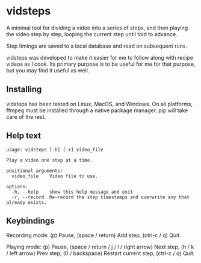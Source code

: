 # vidsteps

A minimal tool for dividing a video into a series of steps, and then playing the video step by step, looping the current step until told to advance.

Step timings are saved to a local database and read on subsequent runs.

vidsteps was developed to make it easier for me to follow along with recipe videos as I cook. Its primary purpose is to be useful for me for that purpose, but you may find it useful as well.

## Installing

vidsteps has been tested on Linux, MacOS, and Windows. On all platforms, ffmpeg must be installed through a native package manager. pip will take care of the rest.

## Help text

```
usage: vidsteps [-h] [-r] video_file

Play a video one step at a time.

positional arguments:
  video_file    Video file to use.

options:
  -h, --help    show this help message and exit
  -r, --record  Re-record the step timestamps and overwrite any that already exists.
```

## Keybindings

Recording mode: (p) Pause, (space / return) Add step, (ctrl-c / q) Quit.

Playing mode: (p) Pause, (space / return / j / l / right arrow) Next step, (h / k / left arrow) Prev step, (0 / backspace) Restart current step, (ctrl-c / q) Quit.
